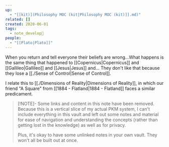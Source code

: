 ```yaml
---
up:
  - "[[kit)](Philosophy MOC (kit|Philosophy MOC (kit)]].md)"
related: []
created: 2020-06-01
tags:
  - note_develop🍃
people:
  - "[[Plato|Plato]]"
---
```

When you return and tell everyone their beliefs are wrong...What happens is the same thing that happened to [[Copernicus|Copernicus]] and [[Gallileo|Gallileo]] and [[Jesus|Jesus]] and... They don't like that because they lose a [[./Sense of Control|Sense of Control]].

I relate this to [[./Dimensions of Reality|Dimensions of Reality]], in which our friend "A Square" from [[1884 - Flatland|1884 - Flatland]] faces a similar predicament. 

> [!NOTE]- Some links and content in this note have been removed.
> Because this is a vertical slice of my actual PKM system, I can't include everything in this vault and left out some notes and material for ease of navigation and understanding the concepts (rather than getting lost in the knowledge) as well as for privacy. 
>  
> Plus, it's okay to have some unlinked notes in your own vault. They won't all be built out at once.
